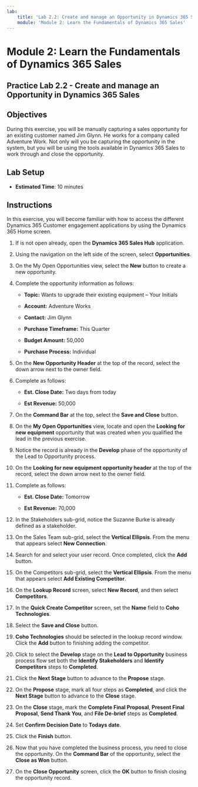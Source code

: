 ```yaml
---
lab:
    title: 'Lab 2.2: Create and manage an Opportunity in Dynamics 365 Sales'
    module: 'Module 2: Learn the Fundamentals of Dynamics 365 Sales'
---
```


Module 2: Learn the Fundamentals of Dynamics 365 Sales
========================

## Practice Lab 2.2 - Create and manage an Opportunity in Dynamics 365 Sales 

## Objectives

During this exercise, you will be manually capturing a sales opportunity for an existing customer named Jim Glynn. He works for a company called Adventure Work. Not only will you be capturing the opportunity in the system, but you will be using the tools available in Dynamics 365 Sales to work through and close the opportunity.


## Lab Setup

  - **Estimated Time**: 10 minutes

## Instructions

In this exercise, you will become familiar with how to access the different Dynamics 365 Customer engagement applications by using the Dynamics 365 Home screen. 

1. If is not open already, open the **Dynamics 365 Sales Hub** application. 

2. Using the navigation on the left side of the screen, select **Opportunities**. 

3. On the My Open Opportunities view, select the **New** button to create a new opportunity.

4. Complete the opportunity information as follows:

	- **Topic:** Wants to upgrade their existing equipment – Your Initials

	- **Account:** Adventure Works

	- **Contact:** Jim Glynn

	- **Purchase Timeframe:** This Quarter

	- **Budget Amount:** 50,000

	- **Purchase Process:** Individual

5. On the **New Opportunity Header** at the top of the record, select the down arrow next to the owner field. 

6. Complete as follows:

	- **Est. Close Date:** Two days from today

	- **Est Revenue:** 50,000

7. On the **Command Bar** at the top, select the **Save and Close** button. 

8. On the **My Open Opportunities** view, locate and open the **Looking for new equipment** opportunity that was created when you qualified the lead in the previous exercise. 

9. Notice the record is already in the **Develop** phase of the opportunity of the Lead to Opportunity process. 

10. On the **Looking for new equipment opportunity header** at the top of the record, select the down arrow next to the owner field. 

11. Complete as follows:

	- **Est. Close Date:** Tomorrow

	- **Est Revenue:** 70,000

12. In the Stakeholders sub-grid, notice the Suzanne Burke is already defined as a stakeholder. 

13. On the Sales Team sub-grid, select the **Vertical Ellipsis**. From the menu that appears select **New Connection**. 

14. Search for and select your user record. Once completed, click the **Add** button. 

15. On the Competitors sub-grid, select the **Vertical Ellipsis**. From the menu that appears select **Add Existing Competitor**. 

16. On the **Lookup Record** screen, select **New Record**, and then select **Competitors**.

17. In the **Quick Create Competitor** screen, set the **Name** field to **Coho Technologies**.

18. Select the **Save and Close** button.

19. **Coho Technologies** should be selected in the lookup record window. Click the **Add** button to finishing adding the competitor. 

20. Click to select the **Develop** stage on the **Lead to Opportunity** business process flow set both the **Identify Stakeholders** and **Identify Competitors** steps to **Completed**. 

21. Click the **Next Stage** button to advance to the **Propose** stage.

22. On the **Propose** stage, mark all four steps as **Completed**, and click the **Next Stage** button to advance to the **Close** stage. 

23. On the **Close** stage, mark the **Complete Final Proposal**, **Present Final Proposal**, **Send Thank You**, and **File De-brief** steps as **Completed**. 

24. Set **Confirm Decision Date** to **Todays date**. 

25. Click the **Finish** button. 

26. Now that you have completed the business process, you need to close the opportunity. On the **Command Bar** of the opportunity, select the **Close as Won** button. 

27. On the **Close Opportunity** screen, click the **OK** button to finish closing the opportunity record. 
